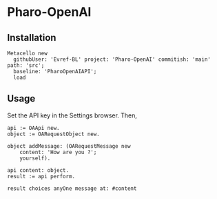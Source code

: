 # Pharo-OpenAI

## Installation 

```st
Metacello new
  githubUser: 'Evref-BL' project: 'Pharo-OpenAI' commitish: 'main' path: 'src';
  baseline: 'PharoOpenAIAPI';
  load
```

## Usage

Set the API key in the Settings browser.
Then,

```st
api := OAApi new.
object := OARequestObject new.

object addMessage: (OARequestMessage new 
	content: 'How are you ?';
	yourself).
	
api content: object.
result := api perform.

result choices anyOne message at: #content 
```
